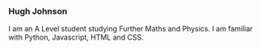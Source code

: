 ### Hugh Johnson
I am an A Level student studying Further Maths and Physics.
I am familiar with Python, Javascript, HTML and CSS.


<!--
**hughjph/hughjph** is a ✨ _special_ ✨ repository because its `README.md` (this file) appears on your GitHub profile.

Hugh Johnson
I am an A Level student studying Further Maths and Physics.
I am familiar with Python, Javascript, HTML and CSS.
I can 
-->
